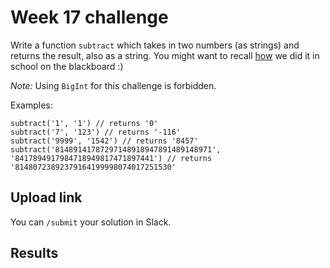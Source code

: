 # Week 17 challenge

Write a function `subtract` which takes in two numbers (as strings) and returns the result, also as a string.
You might want to recall [how](https://www.wikihow.com/Subtract) we did it in school on the blackboard :)

*Note:* Using `BigInt` for this challenge is forbidden.

Examples:
```
subtract('1', '1') // returns '0'
subtract('7', '123') // returns '-116'
subtract('9999', '1542') // returns '8457'
subtract('81489141787297148918947891489148971', '8417894917984718949817471897441') // returns '81480723892379164199998074017251530'
```


## Upload link

You can `/submit` your solution in Slack.

## Results

